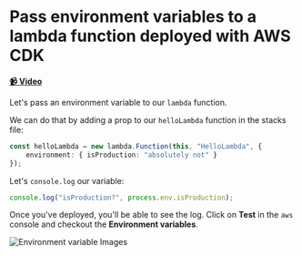 # Pass environment variables to a lambda function deployed with AWS CDK

**[📹 Video](https://egghead.io/lessons/aws-pass-environment-variables-to-a-lambda-function-deployed-with-aws-cdk)**

<TimeStamp start="0:07" end="0:30">


Let's pass an environment variable to our `lambda` function.

We can do that by adding a prop to our `helloLambda` function in the stacks file:

```ts
const helloLambda = new lambda.Function(this, "HelloLambda", {
    environment: { isProduction: "absolutely not" }
});
```
</TimeStamp>

<TimeStamp start="0:33" end="0:43">

Let's `console.log` our variable:
```ts
console.log("isProduction?", process.env.isProduction);
```
</TimeStamp>

<TimeStamp start="0:52" end="1:05">

Once you've deployed, you'll be able to see the log. Click on **Test** in the `aws` console and checkout the **Environment variables**.

![Environment variable Images](https://res.cloudinary.com/dg3gyk0gu/image/upload/v1591637696/transcript-images/09-pass-environment-variables-to-a-lambda-function-deployed-with-aws-cdk-env-image.png)

  </TimeStamp>
